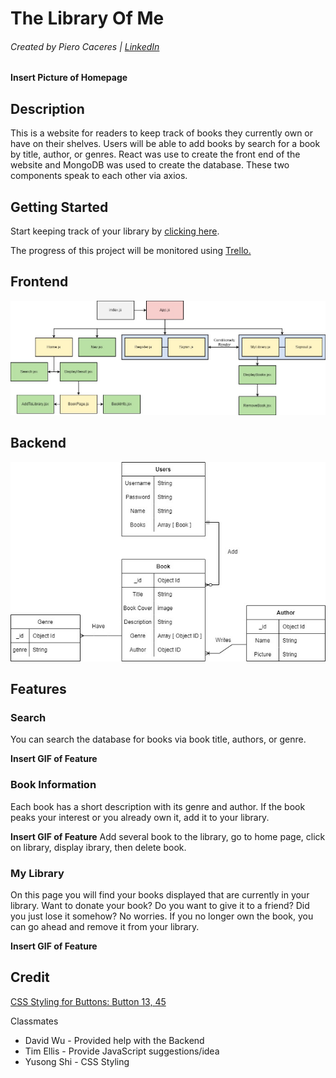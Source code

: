 # The Library Of Me
###### Created by Piero Caceres | [LinkedIn](https://www.linkedin.com/in/pcace/)

**Insert Picture of Homepage**

## Description

This is a website for readers to keep track of books they currently own or have on their shelves. Users will be able to add books by search for a book by title, author, or genres. React was use to create the front end of the website and MongoDB was used to create the database. These two components speak to each other via axios.

## Getting Started

Start keeping track of your library by [clicking here]().

The progress of this project will be monitored using [Trello.](https://trello.com/b/WrVjH1Kw/the-library-of-me)

## Frontend

![The Library Of Me Component Hierarchy](./assets/Component_Hierarchy.jpg)

## Backend

![The Library of Me ERD](./assets/The_Library_Of_Me_ERD.jpg)

## Features

### Search

You can search the database for books via book title, authors, or genre.

**Insert GIF of Feature**

### Book Information

Each book has a short description with its genre and author. If the book peaks your interest or you already own it, add it to your library.

**Insert GIF of Feature** Add several book to the library, go to home page, click on library, display ibrary, then delete book.

### My Library

On this page you will find your books displayed that are currently in your library. Want to donate your book? Do you want to give it to a friend? Did you just lose it somehow? No worries. If you no longer own the book, you can go ahead and remove it from your library.

**Insert GIF of Feature**

## Credit

[CSS Styling for Buttons: Button 13, 45](https://getcssscan.com/css-buttons-examples)

Classmates
* David Wu - Provided help with the Backend
* Tim Ellis - Provide JavaScript suggestions/idea
* Yusong Shi - CSS Styling